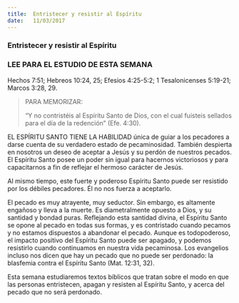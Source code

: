 ```yaml
---
title:  Entristecer y resistir al Espíritu
date:   11/03/2017
---
```


### Entristecer y resistir al Espíritu

### LEE PARA EL ESTUDIO DE ESTA SEMANA
Hechos 7:51; Hebreos 10:24, 25; Efesios 4:25-5:2; 1 Tesalonicenses 5:19-21; Marcos 3:28, 29.

> <p>PARA MEMORIZAR:</p>
> “Y no contristéis al Espíritu Santo de Dios, con el cual fuisteis sellados para el día de la redención” (Efe. 4:30).

EL ESPÍRITU SANTO TIENE LA HABILIDAD única de guiar a los pecadores a darse cuenta de su verdadero estado de pecaminosidad. También despierta en nosotros un deseo de aceptar a Jesús y su perdón de nuestros pecados. El Espíritu Santo posee un poder sin igual para hacernos victoriosos y para capacitarnos a fin de reflejar el hermoso carácter de Jesús.

Al mismo tiempo, este fuerte y poderoso Espíritu Santo puede ser resistido por los débiles pecadores. Él no nos fuerza a aceptarlo.

El pecado es muy atrayente, muy seductor. Sin embargo, es altamente engañoso y lleva a la muerte. Es diametralmente opuesto a Dios, y su santidad y bondad puras. Reflejando esta santidad divina, el Espíritu Santo se opone al pecado en todas sus formas, y es contristado cuando pecamos y no estamos dispuestos a abandonar el pecado. Aunque es todopoderoso, el impacto positivo del Espíritu Santo puede ser apagado, y podemos resistirlo cuando continuamos en nuestra vida pecaminosa. Los evangelios incluso nos dicen que hay un pecado que no puede ser perdonado: la blasfemia contra el Espíritu Santo (Mat. 12:31, 32).

Esta semana estudiaremos textos bíblicos que tratan sobre el modo en que las personas entristecen, apagan y resisten al Espíritu Santo, y acerca del pecado que no será perdonado.